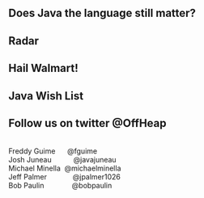 ## Does Java the language still matter?

<span class="countdown" data-seconds="600"></span>



## Radar

<span class="countdown" data-seconds="600"></span>



## Hail Walmart!

<span class="countdown" data-seconds="600"></span>



## Java Wish List

<span class="countdown" data-seconds="600"></span>



<h2 style="text-align:left">Follow us on twitter @OffHeap</h2>

<div style="white-space: pre-wrap; text-align: left;">
Freddy Guime      @fguime
Josh Juneau           @javajuneau
Michael Minella  @michaelminella
Jeff Palmer             @jpalmer1026
Bob Paulin              @bobpaulin
</div>
